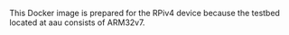 This Docker image is prepared for the RPiv4 device because the testbed located at aau consists of ARM32v7.
